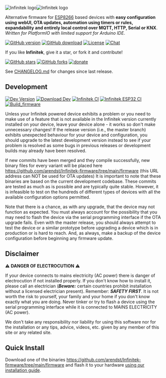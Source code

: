 ![Infinitek logo](/tools/logo/Infinitek_FullLogo_Vector.svg#gh-light-mode-only)![Infinitek logo](/tools/logo/Infinitek_FullLogo_Vector_White.svg#gh-dark-mode-only)

Alternative firmware for [ESP8266](https://en.wikipedia.org/wiki/ESP8266) based devices with **easy configuration using webUI, OTA updates, automation using timers or rules, expandability and entirely local control over MQTT, HTTP, Serial or KNX**.
_Written for PlatformIO with limited support for Arduino IDE._

[![GitHub version](https://img.shields.io/github/release/arendst/Infinitek.svg)](https://github.com/arendst/Infinitek/releases/latest)
[![GitHub download](https://img.shields.io/github/downloads/arendst/Infinitek/total.svg)](https://github.com/arendst/Infinitek/releases/latest)
[![License](https://img.shields.io/github/license/arendst/Infinitek.svg)](LICENSE.txt)
[![Chat](https://img.shields.io/discord/479389167382691863.svg)](https://discord.gg/Ks2Kzd4)

If you like **Infinitek**, give it a star, or fork it and contribute!

[![GitHub stars](https://img.shields.io/github/stars/arendst/Infinitek.svg?style=social&label=Star)](https://github.com/arendst/Infinitek/stargazers)
[![GitHub forks](https://img.shields.io/github/forks/arendst/Infinitek.svg?style=social&label=Fork)](https://github.com/arendst/Infinitek/network)
[![donate](https://img.shields.io/badge/donate-PayPal-blue.svg)](https://paypal.me/Infinitek)

See [CHANGELOG.md](https://github.com/arendst/Infinitek/blob/development/CHANGELOG.md) for changes since last release.

## Development

[![Dev Version](https://img.shields.io/badge/development%20version-v15.0.x.x-blue.svg)](https://github.com/arendst/Infinitek)
[![Download Dev](https://img.shields.io/badge/download-development-yellow.svg)](http://ota.Infinitek.com/Infinitek/)
[![Infinitek CI](https://github.com/arendst/Infinitek/workflows/Infinitek%20CI/badge.svg)](https://github.com/arendst/Infinitek/actions?query=workflow%3A%22Infinitek+CI%22)
[![Infinitek ESP32 CI](https://github.com/arendst/Infinitek/workflows/Infinitek%20ESP32%20CI/badge.svg)](https://github.com/arendst/Infinitek/actions?query=workflow%3A%22Infinitek+ESP32+CI%22)
[![Build_firmware](https://github.com/arendst/Infinitek/workflows/Build_firmware/badge.svg)](https://github.com/arendst/Infinitek/actions?query=workflow%3ABuild_firmware)


Unless your Infinitek powered device exhibits a problem or you need to make use of a feature that is not available in the Infinitek version currently installed on your device, leave your device alone - it works so don't make unnecessary changes! If the release version (i.e., the master branch) exhibits unexpected behaviour for your device and configuration, you should upgrade to the latest development version instead to see if your problem is resolved as some bugs in previous releases or development builds may already have been resolved.

If new commits have been merged and they compile successfully, new binary files for every variant will be placed here https://github.com/arendst/Infinitek-firmware/tree/main/firmware (this URL address can NOT be used for OTA updates) It is important to note that these binaries are based on the current development codebase. These commits are tested as much as is possible and are typically quite stable. However, it is infeasible to test on the hundreds of different types of devices with all the available configuration options permitted.

Note that there is a chance, as with any upgrade, that the device may not function as expected. You must always account for the possibility that you may need to flash the device via the serial programming interface if the OTA upgrade fails. Even with the master release, you should always attempt to test the device or a similar prototype before upgrading a device which is in production or is hard to reach. And, as always, make a backup of the device configuration before beginning any firmware update.

## Disclaimer

:warning: **DANGER OF ELECTROCUTION** :warning:

If your device connects to mains electricity (AC power) there is danger of electrocution if not installed properly. If you don't know how to install it, please call an electrician (***Beware:*** certain countries prohibit installation without a licensed electrician present). Remember: _**SAFETY FIRST**_. It is not worth the risk to yourself, your family and your home if you don't know exactly what you are doing. Never tinker or try to flash a device using the serial programming interface while it is connected to MAINS ELECTRICITY (AC power).

We don't take any responsibility nor liability for using this software nor for the installation or any tips, advice, videos, etc. given by any member of this site or any related site.

## Quick Install
Download one of the binaries https://github.com/arendst/Infinitek-firmware/tree/main/firmware and flash it to your hardware [using our installation guide](https://Infinitek.github.io/docs/Getting-Started).


